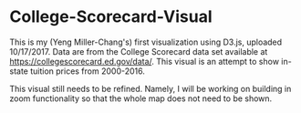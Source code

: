 # College-Scorecard-Visual
This is my (Yeng Miller-Chang's) first visualization using D3.js, uploaded 10/17/2017. Data are from the College Scorecard
data set available at <https://collegescorecard.ed.gov/data/>. This visual is an attempt to show in-state tuition prices 
from 2000-2016. 

This visual still needs to be refined. Namely, I will be working on building in zoom functionality so that the whole map does
not need to be shown. 
